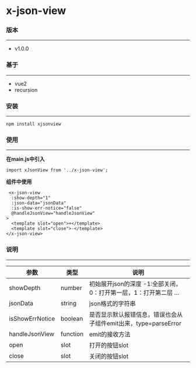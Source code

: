 # x-json-view

### 版本
***
* v1.0.0

### 基于
***
* vue2
* recursion

### 安装
***
````
npm install xjsonview
````

### 使用
***
**在main.js中引入**
````
import xJsonView from '../x-json-view';
````

**组件中使用**
````
 <x-json-view
  :show-depth="1"
  :json-data="jsonData"
  :is-show-err-notice="false"
  @handleJsonView="handleJsonView"
>
  <template slot="open">+</template>
  <template slot="close">-</template>
</x-json-view>
````

### 说明
***
| 参数 | 类型 | 说明 |
| ------ | ------ | ------ |
| showDepth | number | 初始展开json的深度 -1:全部关闭，0：打开第一层，1：打开第二层 ... |
| jsonData | string | json格式的字符串
| isShowErrNotice | boolean | 是否显示默认报错信息，错误也会从子组件emit出来，type=parseError |
| handleJsonView | function | emit的接收方法 |
| open | slot | 打开的按钮slot |
| close | slot | 关闭的按钮slot |

